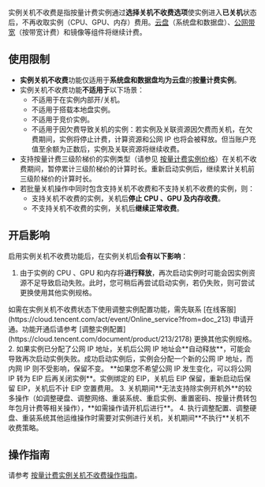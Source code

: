 实例关机不收费是指按量计费实例通过**选择关机不收费选项**使实例进入**已关机**状态后，不再收取实例（CPU、GPU、内存）费用。[云盘](https://cloud.tencent.com/document/product/213/2255)（系统盘和数据盘）、[公网带宽](https://buy.cloud.tencent.com/price/idc)（按带宽计费）和镜像等组件将继续计费。


## 使用限制
- **实例关机不收费**功能仅适用于**系统盘和数据盘均为云盘**的**按量计费实例**。
- 实例关机不收费功能**不适用于**以下场景：
	- 不适用于在实例内部开/关机。
	- 不适用于搭载本地盘实例。
	- 不适用于竞价实例。
	- 不适用于因欠费导致关机的实例：若实例及关联资源因欠费而关机，在欠费期间，实例将停止计费，计算资源和公网 IP 也将会被释放。但当账户充值至余额为正数后，实例及关联资源将继续收费。
- 支持按量计费三级阶梯价的实例类型（请参见 [按量计费实例价格](https://cloud.tencent.com/document/product/213/2176#.E6.8C.89.E9.87.8F.E8.AE.A1.E8.B4.B9.E5.AE.9E.E4.BE.8B.E4.BB.B7.E6.A0.BC)）在关机不收费期间，暂停累计三级阶梯价的计算时长。重新启动实例后，继续累计关机前三级阶梯价的计算时长。
- 若批量关机操作中同时包含支持关机不收费和不支持关机不收费的实例，则：
	- 支持关机不收费的实例，关机后**停止 CPU 、GPU 及内存收费**。
	- 不支持关机不收费的实例，关机后**继续正常收费**。

## 开启影响

启用实例关机不收费功能后，在实例关机后**会有以下影响**：
1. 由于实例的 CPU 、GPU 和内存将**进行释放**，再次启动实例时可能会因实例资源不足导致启动失败。此时，您可稍后再尝试启动实例，若仍失败，则可尝试更换使用其他实例规格。
<dx-alert infotype="explain" title="">
如需在实例关机不收费状态下使用调整实例配置功能，需先联系 [在线客服](https://cloud.tencent.com/act/event/Online_service?from=doc_213) 申请开通。功能开通后请参考 [调整实例配置](https://cloud.tencent.com/document/product/213/2178) 更换其他实例规格。
</dx-alert>
2. 如果实例已分配了公网 IP 地址，关机后公网 IP 地址会**自动释放**，可能会导致再次启动实例失败。成功启动实例后，实例会分配一个新的公网 IP 地址，而内网 IP 则不受影响，保留不变。
 **如果您不希望公网 IP 发生变化，可以将公网 IP 转为 EIP 后再关闭实例**。实例绑定的 EIP，关机后 EIP 保留，重新启动后保留 EIP，关机后不计 EIP 空置费用。
3. 关机期间**无法支持除实例开机外**的较多操作（如调整硬盘、调整网络、重装系统、重启实例、重置密码、按量计费转包年包月计费等相关操作），**如需操作请开机后进行**。
4. 执行调整配置、调整硬盘、重装系统其他运维操作时需要对实例进行关机，关机期间**不执行**关机不收费策略。

## 操作指南

请参考 [按量计费实例关机不收费操作指南](/document/product/213/19922)。
